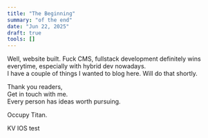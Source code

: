 ```yaml
---
title: "The Beginning"
summary: "of the end"
date: "Jun 22, 2025"
draft: true
tools: []
---
```


Well, website built. Fuck CMS, fullstack development definitely wins everytime, especially with hybrid dev nowadays.  
I have a couple of things I wanted to blog here. Will do that shortly.

Thank you readers,  
Get in touch with me.  
Every person has ideas worth pursuing.

Occupy Titan.


KV IOS test
